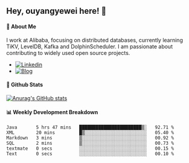 ## Hey, ouyangyewei here! :wave:

#### :rocket: About Me
I work at Alibaba, focusing on distributed databases, currently learning TiKV, LevelDB, Kafka and DolphinScheduler. I am passionate about contributing to widely used open source projects.

- [![Linkedin](https://img.shields.io/badge/LinkedIn-ouyangyewei-blue)](https://www.linkedin.com/in/ouyangyewei/)
- [![Blog](https://img.shields.io/badge/Blog-yeweiouyang-orange)](https://blog.csdn.net/yeweiouyang)

#### :star2: Github Stats
[![Anurag's GitHub stats](https://github-readme-stats.vercel.app/api?username=ouyangyewei&show_icons=true&cache_seconds=3600&theme=tokyonight)](https://github.com/anuraghazra/github-readme-stats)

#### :bar_chart: Weekly Development Breakdown
<!--START_SECTION:waka-->

```text
Java       5 hrs 47 mins   ███████████████████████▒░   92.71 %
XML        20 mins         █▒░░░░░░░░░░░░░░░░░░░░░░░   05.40 %
Markdown   3 mins          ▒░░░░░░░░░░░░░░░░░░░░░░░░   00.92 %
SQL        2 mins          ▒░░░░░░░░░░░░░░░░░░░░░░░░   00.73 %
textmate   0 secs          ░░░░░░░░░░░░░░░░░░░░░░░░░   00.15 %
Text       0 secs          ░░░░░░░░░░░░░░░░░░░░░░░░░   00.10 %
```

<!--END_SECTION:waka-->
